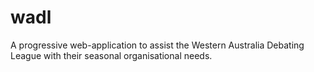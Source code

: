 # wadl
A progressive web-application to assist the Western Australia Debating League with their seasonal organisational needs.
